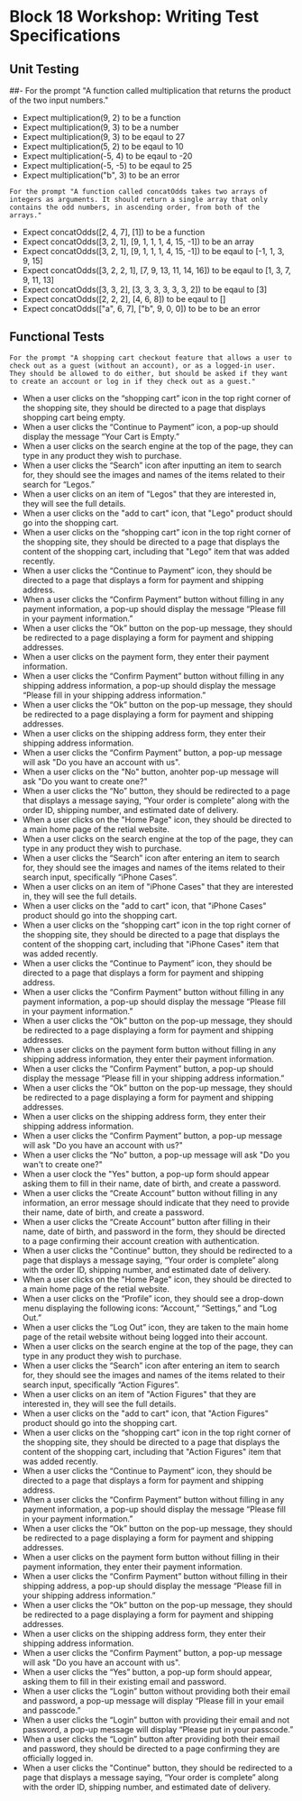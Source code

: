 # Block 18 Workshop: Writing Test Specifications

## Unit Testing

 ##- For the prompt "A function called multiplication that returns the product of the two input numbers."

* Expect multiplication(9, 2) to be a function
* Expect multiplication(9, 3) to be a number
* Expect multiplication(9, 3) to be eqaul to 27
* Expect multiplication(5, 2) to be eqaul to 10
* Expect multiplication(-5, 4) to be eqaul to -20
* Expect multiplication(-5, -5) to be eqaul to 25
* Expect multiplication("b", 3) to be an error

```
For the prompt "A function called concatOdds takes two arrays of integers as arguments. It should return a single array that only contains the odd numbers, in ascending order, from both of the arrays."
```
* Expect concatOdds([2, 4, 7], [1]) to be a function
* Expect concatOdds([3, 2, 1], [9, 1, 1, 1, 4, 15, -1]) to be an array
* Expect concatOdds([3, 2, 1], [9, 1, 1, 1, 4, 15, -1]) to be eqaul to [-1, 1, 3, 9, 15]
* Expect concatOdds([3, 2, 2, 1], [7, 9, 13, 11, 14, 16]) to be eqaul to [1, 3, 7, 9, 11, 13]
* Expect concatOdds([3, 3, 2], [3, 3, 3, 3, 3, 3, 2]) to be eqaul to [3]
* Expect concatOdds([2, 2, 2], [4, 6, 8]) to be eqaul to []
* Expect concatOdds(["a", 6, 7], ["b", 9, 0, 0]) to be to be an error


## Functional Tests
```
For the prompt "A shopping cart checkout feature that allows a user to check out as a guest (without an account), or as a logged-in user. They should be allowed to do either, but should be asked if they want to create an account or log in if they check out as a guest."
```
* When a user clicks on the “shopping cart” icon in the top right corner of the shopping site, they should be directed to a page that displays shopping cart being empty.
* When a user clicks the “Continue to Payment” icon, a pop-up should display the message “Your Cart is Empty.”
* When a user clicks on the search engine at the top of the page, they can type in any product they wish to purchase.
* When a user clicks the “Search” icon after inputting an item to search for, they should see the images and names of the items related to their search for “Legos.”
* When a user clicks on an item of "Legos" that they are interested in, they will see the full details. 
* When a user clicks on the "add to cart" icon, that "Lego" product should go into the shopping cart. 
* When a user clicks on the “shopping cart” icon in the top right corner of the shopping site, they should be directed to a page that displays the content of the shopping cart, including that "Lego" item that was added recently.
* When a user clicks the “Continue to Payment” icon, they should be directed to a page that displays a form for payment and shipping address. 
* When a user clicks the “Confirm Payment” button without filling in any payment information, a pop-up should display the message “Please fill in your payment information.” 
* When a user clicks the “Ok” button on the pop-up message, they should be redirected to a page displaying a form for payment and shipping addresses.
* When a user clicks on the payment form, they enter their payment information.
* When a user clicks the “Confirm Payment” button without filling in any shipping address information, a pop-up should display the message “Please fill in your shipping address information.” 
* When a user clicks the “Ok” button on the pop-up message, they should be redirected to a page displaying a form for payment and shipping addresses.
* When a user clicks on the shipping address form, they enter their shipping address information.
* When a user clicks the “Confirm Payment” button, a pop-up message will ask "Do you have an account with us".
* When a user clicks on the "No" button, anohter pop-up message will ask "Do you want to create one?"
* When a user clicks the “No” button, they should be redirected to a page that displays a message saying, “Your order is complete” along with the order ID, shipping number, and estimated date of delivery.
* When a user clicks on the "Home Page" icon, they should be directed to a main home page of the retial website. 
* When a user clicks on the search engine at the top of the page, they can type in any product they wish to purchase.
* When a user clicks the “Search” icon after entering an item to search for, they should see the images and names of the items related to their search input, specifically “iPhone Cases”.
* When a user clicks on an item of "iPhone Cases" that they are interested in, they will see the full details. 
* When a user clicks on the "add to cart" icon, that "iPhone Cases" product should go into the shopping cart. 
* When a user clicks on the “shopping cart” icon in the top right corner of the shopping site, they should be directed to a page that displays the content of the shopping cart, including that "iPhone Cases" item that was added recently.
* When a user clicks the “Continue to Payment” icon, they should be directed to a page that displays a form for payment and shipping address. 
* When a user clicks the “Confirm Payment” button without filling in any payment information, a pop-up should display the message “Please fill in your payment information.” 
* When a user clicks the “Ok” button on the pop-up message, they should be redirected to a page displaying a form for payment and shipping addresses.
* When a user clicks on the payment form button without filling in any shipping address information, they enter their payment information.
* When a user clicks the “Confirm Payment” button, a pop-up should display the message “Please fill in your shipping address information.” 
* When a user clicks the “Ok” button on the pop-up message, they should be redirected to a page displaying a form for payment and shipping addresses.
* When a user clicks on the shipping address form, they enter their shipping address information.
* When a user clicks the “Confirm Payment” button, a pop-up message will ask "Do you have an account with us?"
* When a user clicks the “No” button, a pop-up message will ask "Do you wan't to create one?"
* When a user clock the "Yes" button, a pop-up form should appear asking them to fill in their name, date of birth, and create a password.
* When a user clicks the “Create Account” button without filling in any information, an error message should indicate that they need to provide their name, date of birth, and create a password. 
* When a user clicks the “Create Account” button after filling in their name, date of birth, and password in the form, they should be directed to a page confirming their account creation with authentication. 
* When a user clicks the "Continue" button, they should be redirected to a page that displays a message saying, “Your order is complete” along with the order ID, shipping number, and estimated date of delivery.
* When a user clicks on the "Home Page" icon, they should be directed to a main home page of the retial website. 
* When a user clicks on the “Profile” icon, they should see a drop-down menu displaying the following icons: “Account,” “Settings,” and “Log Out.” 
* When a user clicks the “Log Out” icon, they are taken to the main home page of the retail website without being logged into their account.
* When a user clicks on the search engine at the top of the page, they can type in any product they wish to purchase.
* When a user clicks the “Search” icon after entering an item to search for, they should see the images and names of the items related to their search input, specifically “Action Figures”.
* When a user clicks on an item of "Action Figures" that they are interested in, they will see the full details. 
* When a user clicks on the "add to cart" icon, that "Action Figures" product should go into the shopping cart. 
* When a user clicks on the “shopping cart” icon in the top right corner of the shopping site, they should be directed to a page that displays the content of the shopping cart, including that "Action Figures" item that was added recently.
* When a user clicks the “Continue to Payment” icon, they should be directed to a page that displays a form for payment and shipping address. 
* When a user clicks the “Confirm Payment” button without filling in any payment information, a pop-up should display the message “Please fill in your payment information.” 
* When a user clicks the “Ok” button on the pop-up message, they should be redirected to a page displaying a form for payment and shipping addresses.
* When a user clicks on the payment form button without filling in their payment information, they enter their payment information.
* When a user clicks the “Confirm Payment” button without filling in their shipping address, a pop-up should display the message “Please fill in your shipping address information.” 
* When a user clicks the “Ok” button on the pop-up message, they should be redirected to a page displaying a form for payment and shipping addresses.
* When a user clicks on the shipping address form, they enter their shipping address information.
* When a user clicks the “Confirm Payment” button, a pop-up message will ask "Do you have an account with us".
* When a user clicks the “Yes” button, a pop-up form should appear, asking them to fill in their existing email and password.
* When a user clicks the “Login” button without providing both their email and password, a pop-up message will display “Please fill in your email and passcode.” 
* When a user clicks the “Login” button with providing their email and not password, a pop-up message will display “Please put in your passcode.” 
* When a user clicks the “Login” button after providing both their email and password, they should be directed to a page confirming they are officially logged in.
* When a user clicks the "Continue" button, they should be redirected to a page that displays a message saying, “Your order is complete” along with the order ID, shipping number, and estimated date of delivery.
